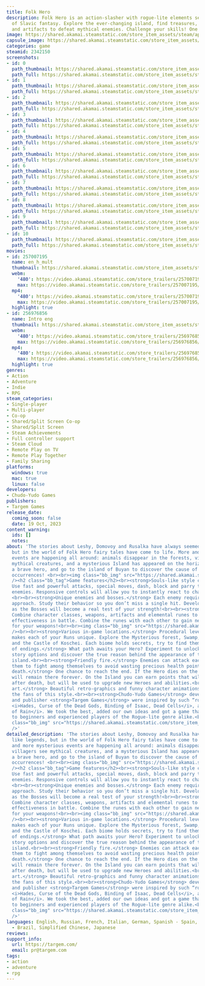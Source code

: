 ```yaml
---
title: Folk Hero
description: Folk Hero is an action-slasher with rogue-lite elements set in the world
  of Slavic fantasy. Explore the ever-changing island, find treasures, combine weapons
  and artifacts to defeat mythical enemies. Challenge your skills! One life, one try.
image: https://shared.akamai.steamstatic.com/store_item_assets/steam/apps/2342150/header.jpg?t=1732871668
capsule_image: https://shared.akamai.steamstatic.com/store_item_assets/steam/apps/2342150/capsule_231x87.jpg?t=1732871668
categories: game
steamid: 2342150
screenshots:
- id: 0
  path_thumbnail: https://shared.akamai.steamstatic.com/store_item_assets/steam/apps/2342150/ss_dae0d5a34ec10c99f17d5d3de1a9fadb06ff570b.600x338.jpg?t=1732871668
  path_full: https://shared.akamai.steamstatic.com/store_item_assets/steam/apps/2342150/ss_dae0d5a34ec10c99f17d5d3de1a9fadb06ff570b.1920x1080.jpg?t=1732871668
- id: 1
  path_thumbnail: https://shared.akamai.steamstatic.com/store_item_assets/steam/apps/2342150/ss_62dc9b9c4bec258709b14427120f7d80a1224b9a.600x338.jpg?t=1732871668
  path_full: https://shared.akamai.steamstatic.com/store_item_assets/steam/apps/2342150/ss_62dc9b9c4bec258709b14427120f7d80a1224b9a.1920x1080.jpg?t=1732871668
- id: 2
  path_thumbnail: https://shared.akamai.steamstatic.com/store_item_assets/steam/apps/2342150/ss_be337df915fd8c6b0d447283de9f090bf15855f6.600x338.jpg?t=1732871668
  path_full: https://shared.akamai.steamstatic.com/store_item_assets/steam/apps/2342150/ss_be337df915fd8c6b0d447283de9f090bf15855f6.1920x1080.jpg?t=1732871668
- id: 3
  path_thumbnail: https://shared.akamai.steamstatic.com/store_item_assets/steam/apps/2342150/ss_b03072195bf95e73d7cee07f288d3ced32e55758.600x338.jpg?t=1732871668
  path_full: https://shared.akamai.steamstatic.com/store_item_assets/steam/apps/2342150/ss_b03072195bf95e73d7cee07f288d3ced32e55758.1920x1080.jpg?t=1732871668
- id: 4
  path_thumbnail: https://shared.akamai.steamstatic.com/store_item_assets/steam/apps/2342150/ss_af51d56fa482528bd0b827f1698b1b8417488714.600x338.jpg?t=1732871668
  path_full: https://shared.akamai.steamstatic.com/store_item_assets/steam/apps/2342150/ss_af51d56fa482528bd0b827f1698b1b8417488714.1920x1080.jpg?t=1732871668
- id: 5
  path_thumbnail: https://shared.akamai.steamstatic.com/store_item_assets/steam/apps/2342150/ss_3a22ec91457b0b0e837451464f0a0edeaa3cc39e.600x338.jpg?t=1732871668
  path_full: https://shared.akamai.steamstatic.com/store_item_assets/steam/apps/2342150/ss_3a22ec91457b0b0e837451464f0a0edeaa3cc39e.1920x1080.jpg?t=1732871668
- id: 6
  path_thumbnail: https://shared.akamai.steamstatic.com/store_item_assets/steam/apps/2342150/ss_4a94ba5c5c3ca3874cb41743a7fd823b0f9d6353.600x338.jpg?t=1732871668
  path_full: https://shared.akamai.steamstatic.com/store_item_assets/steam/apps/2342150/ss_4a94ba5c5c3ca3874cb41743a7fd823b0f9d6353.1920x1080.jpg?t=1732871668
- id: 7
  path_thumbnail: https://shared.akamai.steamstatic.com/store_item_assets/steam/apps/2342150/ss_028cb011f8d0864b15d2c4f33ba8a553fb2e52d7.600x338.jpg?t=1732871668
  path_full: https://shared.akamai.steamstatic.com/store_item_assets/steam/apps/2342150/ss_028cb011f8d0864b15d2c4f33ba8a553fb2e52d7.1920x1080.jpg?t=1732871668
- id: 8
  path_thumbnail: https://shared.akamai.steamstatic.com/store_item_assets/steam/apps/2342150/ss_11144427e1bbc5ece854e3e1d5907dfe756d09b9.600x338.jpg?t=1732871668
  path_full: https://shared.akamai.steamstatic.com/store_item_assets/steam/apps/2342150/ss_11144427e1bbc5ece854e3e1d5907dfe756d09b9.1920x1080.jpg?t=1732871668
- id: 9
  path_thumbnail: https://shared.akamai.steamstatic.com/store_item_assets/steam/apps/2342150/ss_4362dc40ca0d069ba95945d779691f21845d3a49.600x338.jpg?t=1732871668
  path_full: https://shared.akamai.steamstatic.com/store_item_assets/steam/apps/2342150/ss_4362dc40ca0d069ba95945d779691f21845d3a49.1920x1080.jpg?t=1732871668
- id: 10
  path_thumbnail: https://shared.akamai.steamstatic.com/store_item_assets/steam/apps/2342150/ss_92397fd715001ec217d612c43d53521fc87e5a23.600x338.jpg?t=1732871668
  path_full: https://shared.akamai.steamstatic.com/store_item_assets/steam/apps/2342150/ss_92397fd715001ec217d612c43d53521fc87e5a23.1920x1080.jpg?t=1732871668
movies:
- id: 257007195
  name: en_h_mult
  thumbnail: https://shared.akamai.steamstatic.com/store_item_assets/steam/apps/257007195/movie.293x165.jpg?t=1711624339
  webm:
    '480': https://video.akamai.steamstatic.com/store_trailers/257007195/movie480_vp9.webm?t=1711624339
    max: https://video.akamai.steamstatic.com/store_trailers/257007195/movie_max_vp9.webm?t=1711624339
  mp4:
    '480': https://video.akamai.steamstatic.com/store_trailers/257007195/movie480.mp4?t=1711624339
    max: https://video.akamai.steamstatic.com/store_trailers/257007195/movie_max.mp4?t=1711624339
  highlight: true
- id: 256976856
  name: Intro eng
  thumbnail: https://shared.akamai.steamstatic.com/store_item_assets/steam/apps/256976856/movie.293x165.jpg?t=1697717862
  webm:
    '480': https://video.akamai.steamstatic.com/store_trailers/256976856/movie480_vp9.webm?t=1697717862
    max: https://video.akamai.steamstatic.com/store_trailers/256976856/movie_max_vp9.webm?t=1697717862
  mp4:
    '480': https://video.akamai.steamstatic.com/store_trailers/256976856/movie480.mp4?t=1697717862
    max: https://video.akamai.steamstatic.com/store_trailers/256976856/movie_max.mp4?t=1697717862
  highlight: true
genres:
- Action
- Adventure
- Indie
- RPG
steam_categories:
- Single-player
- Multi-player
- Co-op
- Shared/Split Screen Co-op
- Shared/Split Screen
- Steam Achievements
- Full controller support
- Steam Cloud
- Remote Play on TV
- Remote Play Together
- Family Sharing
platforms:
  windows: true
  mac: true
  linux: false
developers:
- Chudo-Yudo Games
publishers:
- Targem Games
release_date:
  coming_soon: false
  date: 19 Oct, 2023
content_warning:
  ids: []
  notes:
about: 'The stories about Leshy, Domovoy and Rusalka have always seemed like legends,
  but in the world of Folk Hero fairy tales have come to life. More and more mysterious
  events are happening all around: animals disappear in the forests, villagers see
  mythical creatures, and a mysterious Island has appeared on the horizon…<br><br>Become
  a brave hero, and go to the island of Buyan to discover the cause of the mysterious
  occurrences! <br><br><img class="bb_img" src="https://shared.akamai.steamstatic.com/store_item_assets/steam/apps/2342150/extras/Main_page_gif_1.gif?t=1732871668"
  /><h2 class="bb_tag">Game features</h2><br><strong>Souls-like style combat system.</strong>
  Use fast and powerful attacks, special moves, dash, block and parry to defeat your
  enemies. Responsive controls will allow you to instantly react to changes in battles.
  <br><br><strong>Unique enemies and bosses.</strong> Each enemy requires a different
  approach. Study their behavior so you don’t miss a single hit. Develop your skills
  as the Bosses will become a real test of your strength!<br><br><strong>Builds.</strong>
  Combine character classes, weapons, artifacts and elemental runes to achieve maximum
  effectiveness in battle. Combine the runes with each other to gain new features
  for your weapons!<br><br><img class="bb_img" src="https://shared.akamai.steamstatic.com/store_item_assets/steam/apps/2342150/extras/Main_page_gif_2.gif?t=1732871668"
  /><br><br><strong>Various in-game locations.</strong> Procedural level generation
  makes each of your Runs unique. Explore the Mysterious forest, Swamp, Wasteland
  and the Castle of Koschei. Each biome holds secrets, try to find them all.<br><br><strong>Variability
  of endings.</strong> What path awaits your Hero? Experiment to unlock all available
  story options and discover the true reason behind the appearance of the mysterious
  island.<br><br><strong>Friendly fire.</strong> Enemies can attack each other! Force
  them to fight among themselves to avoid wasting precious health points.<br><br><strong>Permanent
  death.</strong> One chance to reach the end. If the Hero dies on the island, he
  will remain there forever. On the Island you can earn points that will not expire
  after death, but will be used to upgrade new Heroes and abilities.<br><br><strong>Pixel
  art.</strong> Beautiful retro-graphics and funny character animations will impress
  the fans of this style.<br><br><strong>Chudo-Yudo Games</strong> development team
  and publisher <strong>Targem Games</strong> were inspired by such “roguelikes” as
  <i>Hades, Curse of the Dead Gods, Binding of Isaac, Dead Cells</i>, and <i>Risk
  of Rain</i>. We took the best, added our own ideas and got a game that will appeal
  to beginners and experienced players of the Rogue-lite genre alike.<br><br><img
  class="bb_img" src="https://shared.akamai.steamstatic.com/store_item_assets/steam/apps/2342150/extras/Main_page_gif_3.gif?t=1732871668"
  />'
detailed_description: 'The stories about Leshy, Domovoy and Rusalka have always seemed
  like legends, but in the world of Folk Hero fairy tales have come to life. More
  and more mysterious events are happening all around: animals disappear in the forests,
  villagers see mythical creatures, and a mysterious Island has appeared on the horizon…<br><br>Become
  a brave hero, and go to the island of Buyan to discover the cause of the mysterious
  occurrences! <br><br><img class="bb_img" src="https://shared.akamai.steamstatic.com/store_item_assets/steam/apps/2342150/extras/Main_page_gif_1.gif?t=1732871668"
  /><h2 class="bb_tag">Game features</h2><br><strong>Souls-like style combat system.</strong>
  Use fast and powerful attacks, special moves, dash, block and parry to defeat your
  enemies. Responsive controls will allow you to instantly react to changes in battles.
  <br><br><strong>Unique enemies and bosses.</strong> Each enemy requires a different
  approach. Study their behavior so you don’t miss a single hit. Develop your skills
  as the Bosses will become a real test of your strength!<br><br><strong>Builds.</strong>
  Combine character classes, weapons, artifacts and elemental runes to achieve maximum
  effectiveness in battle. Combine the runes with each other to gain new features
  for your weapons!<br><br><img class="bb_img" src="https://shared.akamai.steamstatic.com/store_item_assets/steam/apps/2342150/extras/Main_page_gif_2.gif?t=1732871668"
  /><br><br><strong>Various in-game locations.</strong> Procedural level generation
  makes each of your Runs unique. Explore the Mysterious forest, Swamp, Wasteland
  and the Castle of Koschei. Each biome holds secrets, try to find them all.<br><br><strong>Variability
  of endings.</strong> What path awaits your Hero? Experiment to unlock all available
  story options and discover the true reason behind the appearance of the mysterious
  island.<br><br><strong>Friendly fire.</strong> Enemies can attack each other! Force
  them to fight among themselves to avoid wasting precious health points.<br><br><strong>Permanent
  death.</strong> One chance to reach the end. If the Hero dies on the island, he
  will remain there forever. On the Island you can earn points that will not expire
  after death, but will be used to upgrade new Heroes and abilities.<br><br><strong>Pixel
  art.</strong> Beautiful retro-graphics and funny character animations will impress
  the fans of this style.<br><br><strong>Chudo-Yudo Games</strong> development team
  and publisher <strong>Targem Games</strong> were inspired by such “roguelikes” as
  <i>Hades, Curse of the Dead Gods, Binding of Isaac, Dead Cells</i>, and <i>Risk
  of Rain</i>. We took the best, added our own ideas and got a game that will appeal
  to beginners and experienced players of the Rogue-lite genre alike.<br><br><img
  class="bb_img" src="https://shared.akamai.steamstatic.com/store_item_assets/steam/apps/2342150/extras/Main_page_gif_3.gif?t=1732871668"
  />'
languages: English, Russian, French, Italian, German, Spanish - Spain, Portuguese
  - Brazil, Simplified Chinese, Japanese
reviews:
support_info:
  url: https://targem.com/
  email: pr@targem.com
tags:
- action
- adventure
- rpg
---
```

